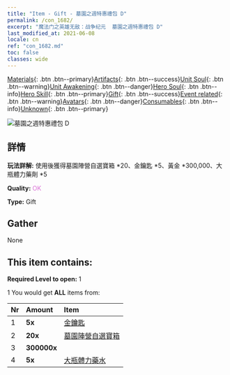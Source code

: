 ```yaml
---
title: "Item - Gift - 墓園之週特惠禮包 D"
permalink: /con_1682/
excerpt: "魔法门之英雄无敌：战争纪元  墓園之週特惠禮包 D"
last_modified_at: 2021-06-08
locale: cn
ref: "con_1682.md"
toc: false
classes: wide
---
```

 [Materials](/ItemsCN/){: .btn .btn--primary}[Artifacts](/ItemsCN/Artifacts/){: .btn .btn--success}[Unit Soul](/ItemsCN/UnitSoul/){: .btn .btn--warning}[Unit Awakening](/ItemsCN/UnitAwakening/){: .btn .btn--danger}[Hero Soul](/ItemsCN/HeroSoul/){: .btn .btn--info}[Hero Skill](/ItemsCN/HeroSkill/){: .btn .btn--primary}[Gift](/ItemsCN/Gift/){: .btn .btn--success}[Event related](/ItemsCN/Events/){: .btn .btn--warning}[Avatars](/ItemsCN/Avatars/){: .btn .btn--danger}[Consumables](/ItemsCN/Consumables/){: .btn .btn--info}[Unknown](/ItemsCN/Unknown/){: .btn .btn--primary}

 ![墓園之週特惠禮包 D](/images/t/i_907236.png)

## 詳情
 **玩法詳解:** 使用後獲得墓園陣營自選寶箱 *20、金鑰匙 *5、黃金 *300,000、大瓶體力藥劑 *5

 **Quality:** <span style="color: #DA70D6">OK</span>

 **Type:** Gift

## Gather

  None

## This item contains:

 **Required Level to open:** 1

 1 You would get **ALL** items  from:

  | Nr | Amount |     Item    |
  |:---|:-------|:------------|
  | 1 |  **5x** | [金鑰匙](/cn/Items/con_783/) |  | 
  | 2 |  **20x** | [墓園陣營自選寶箱](/cn/Items/con_1683/) |  | 
  | 3 |  **300000x** | <i class="fas fa-coins"/> |  | 
  | 4 |  **5x** | [大瓶體力藥水](/cn/Items/con_706/) |  | 

